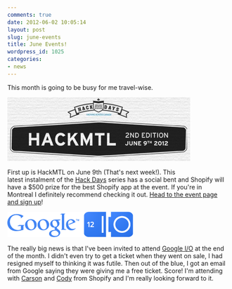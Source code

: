 ```yaml
---
comments: true
date: 2012-06-02 10:05:14
layout: post
slug: june-events
title: June Events!
wordpress_id: 1025
categories:
- news
---
```


This month is going to be busy for me travel-wise.

[![Hackdays logo](/a/2012-06-02-june-events/7fnS3.jpeg)](http://hackdays.ca)

First up is HackMTL on June 9th (That's next week!). This latest instalment of the [Hack Days](http://hackdays.ca/) series has a social bent and Shopify will have a $500 prize for the best Shopify app at the event. If you're in Montreal I definitely recommend checking it out. [Head to the event page and sign up](http://hackmtl2012-es1.eventbrite.com/?ebtv=C)!


[![](/a/2012-06-02-june-events/io.png)](https://developers.google.com/events/io/)


The really big news is that I've been invited to attend [Google I/O](https://developers.google.com/events/io/) at the end of the month. I didn't even try to get a ticket when they went on sale, I had resigned myself to thinking it was futile. Then out of the blue, I got an email from Google saying they were giving me a free ticket. Score! I'm attending with [Carson](https://twitter.com/#!/carson_) and [Cody](https://twitter.com/#!/codyfauser) from Shopify and I'm really looking forward to it.
